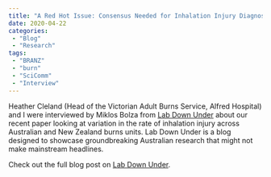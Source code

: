 ```yaml
---
title: "A Red Hot Issue: Consensus Needed for Inhalation Injury Diagnosis in Burns Patients"
date: 2020-04-22
categories:
 - "Blog"
 - "Research"
tags:
 - "BRANZ"
 - "burn" 
 - "SciComm" 
 - "Interview"
---
```


<!--more-->

Heather Cleland (Head of the Victorian Adult Burns Service, Alfred Hospital) and I were interviewed by Miklos Bolza from [Lab Down Under](https://labdownunder.com/) about our recent paper looking at variation in the rate of inhalation injury across Australian and New Zealand burns units. Lab Down Under is a blog designed to showcase groundbreaking Australian research that might not make mainstream headlines.

Check out the full blog post on [Lab Down Under](https://labdownunder.com/a-red-hot-issue-consensus-needed-for-inhalation-injury-diagnosis-in-burn-patients/).